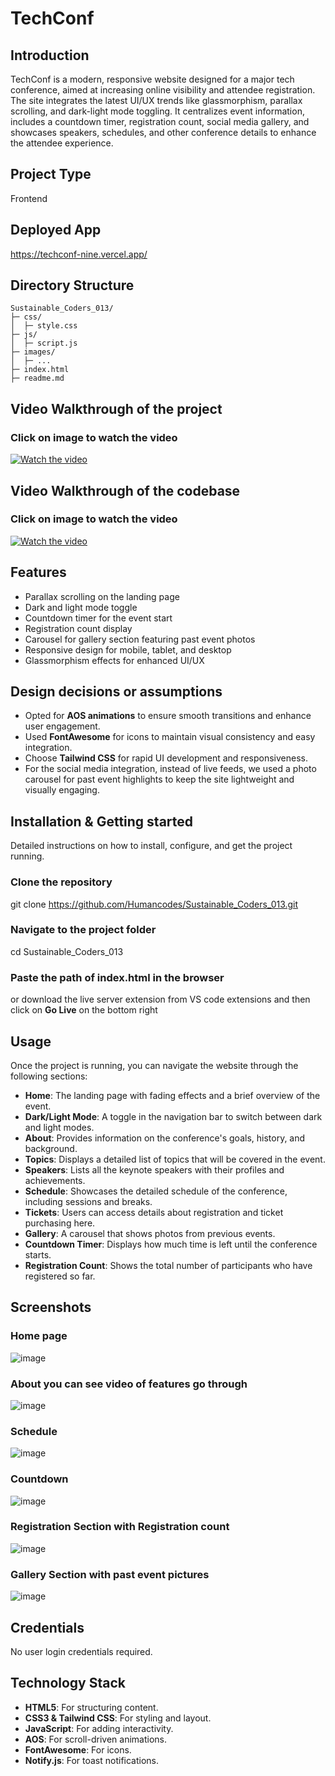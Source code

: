 # TechConf


## Introduction
TechConf is a modern, responsive website designed for a major tech conference, aimed at increasing online visibility and attendee registration. The site integrates the latest UI/UX trends like glassmorphism, parallax scrolling, and dark-light mode toggling. It centralizes event information, includes a countdown timer, registration count,  social media gallery, and showcases speakers, schedules, and other conference details to enhance the attendee experience.

## Project Type
Frontend

## Deployed App
https://techconf-nine.vercel.app/

## Directory Structure


    Sustainable_Coders_013/
    ├─ css/
    │  ├─ style.css
    ├─ js/
    │  ├─ script.js
    ├─ images/
    │  ├─ ...
    ├─ index.html
    ├─ readme.md


## Video Walkthrough of the project
### Click on image to watch the video
[![Watch the video](https://github.com/user-attachments/assets/501bb4bc-9bb2-4bc6-b1b9-7555c283af11)](https://youtu.be/EKLBjPwpN70)

## Video Walkthrough of the codebase
### Click on image to watch the video
[![Watch the video](https://github.com/user-attachments/assets/ad443c41-2725-4644-8d19-da8fd29aee3a)
](https://youtu.be/ZEzFuJYUk9A)


## Features
- Parallax scrolling on the landing page
- Dark and light mode toggle
- Countdown timer for the event start
- Registration count display
- Carousel for gallery section featuring past event photos
- Responsive design for mobile, tablet, and desktop
- Glassmorphism effects for enhanced UI/UX

  
## Design decisions or assumptions
- Opted for **AOS animations** to ensure smooth transitions and enhance user engagement.
- Used **FontAwesome** for icons to maintain visual consistency and easy integration.
- Choose **Tailwind CSS** for rapid UI development and responsiveness.
- For the social media integration, instead of live feeds, we used a photo carousel for past event highlights to keep the site lightweight and visually engaging.

## Installation & Getting started
Detailed instructions on how to install, configure, and get the project running.

### Clone the repository
git clone https://github.com/Humancodes/Sustainable_Coders_013.git

### Navigate to the project folder
cd Sustainable_Coders_013

### Paste the path of index.html in the browser
or download the live server extension from VS code extensions and then click on **Go Live** on the bottom right 

## Usage

Once the project is running, you can navigate the website through the following sections:
- **Home**: The landing page with fading effects and a brief overview of the event.
- **Dark/Light Mode**: A toggle in the navigation bar to switch between dark and light modes.
- **About**: Provides information on the conference's goals, history, and background.
- **Topics**: Displays a detailed list of topics that will be covered in the event.
- **Speakers**: Lists all the keynote speakers with their profiles and achievements.
- **Schedule**: Showcases the detailed schedule of the conference, including sessions and breaks.
- **Tickets**: Users can access details about registration and ticket purchasing here.
- **Gallery**: A carousel that shows photos from previous events.
- **Countdown Timer**: Displays how much time is left until the conference starts.
- **Registration Count**: Shows the total number of participants who have registered so far.

## Screenshots

### Home page
![image](https://github.com/user-attachments/assets/392ff092-c433-4d61-917d-e3a1b71f8487)

### About you can see video of features go through
![image](https://github.com/user-attachments/assets/295544c9-b583-4bb4-a567-c4c51b63e9e6)

### Schedule
![image](https://github.com/user-attachments/assets/f1539849-f801-4a29-9fc7-dce74dfc7eb8)

### Countdown
![image](https://github.com/user-attachments/assets/9fd12f07-71a9-428d-8e9c-2ca204c52f48)

### Registration Section with Registration count
![image](https://github.com/user-attachments/assets/babef04d-c5e5-4e50-93ae-cfd61e817f2e)

### Gallery Section with past event pictures
![image](https://github.com/user-attachments/assets/8183ce01-80d9-43ac-8f23-9868bf2f386a)


## Credentials
No user login credentials required.

## Technology Stack

- **HTML5**: For structuring content.
- **CSS3 & Tailwind CSS**: For styling and layout.
- **JavaScript**: For adding interactivity.
- **AOS**: For scroll-driven animations.
- **FontAwesome**: For icons.
- **Notify.js**: For toast notifications.


